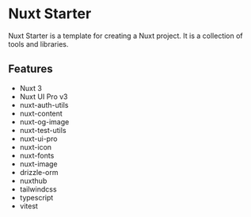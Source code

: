 # Nuxt Starter

Nuxt Starter is a template for creating a Nuxt project. It is a collection of tools and libraries.

## Features

- Nuxt 3
- Nuxt UI Pro v3
- nuxt-auth-utils
- nuxt-content
- nuxt-og-image
- nuxt-test-utils
- nuxt-ui-pro
- nuxt-icon
- nuxt-fonts
- nuxt-image
- drizzle-orm
- nuxthub
- tailwindcss
- typescript
- vitest
